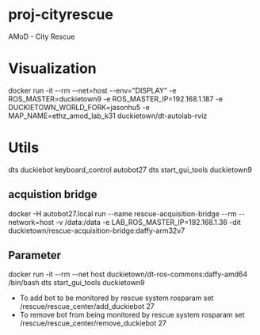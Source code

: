 # proj-cityrescue
AMoD - City Rescue

# Visualization
  docker run -it --rm --net=host --env="DISPLAY" -e ROS_MASTER=duckietown9 -e ROS_MASTER_IP=192.168.1.187 -e DUCKIETOWN_WORLD_FORK=jasonhu5 -e MAP_NAME=ethz_amod_lab_k31 duckietown/dt-autolab-rviz


# Utils
dts duckiebot keyboard_control autobot27
dts start_gui_tools duckietown9

## acquistion bridge
docker -H autobot27.local run --name rescue-acquisition-bridge --rm --network=host -v /data:/data -e LAB_ROS_MASTER_IP=192.168.1.36 -dit duckietown/rescue-acquisition-bridge:daffy-arm32v7

## Parameter
docker run -it --rm --net host duckietown/dt-ros-commons:daffy-amd64 /bin/bash
dts start_gui_tools duckietown9

* To add bot to be monitored by rescue system
rosparam set /rescue/rescue_center/add_duckiebot 27
* To remove bot from being monitored by rescue system
rosparam set /rescue/rescue_center/remove_duckiebot 27
